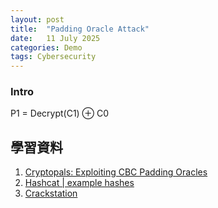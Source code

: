 ```yaml
---
layout: post
title:  "Padding Oracle Attack"
date:   11 July 2025
categories: Demo
tags: Cybersecurity
---
```

<html>
<body>
<div markdown="block" style="margin-top: 10px">
    
### Intro


P1 = Decrypt(C1) ⊕ C0



## 學習資料
1. [Cryptopals: Exploiting CBC Padding Oracles](https://tryhackme.com/room/crackthehash)
2. [Hashcat \| example hashes](https://hashcat.net/wiki/doku.php?id=example_hashes)
3. [Crackstation](https://crackstation.net/)

</div>
</body>
</html>
